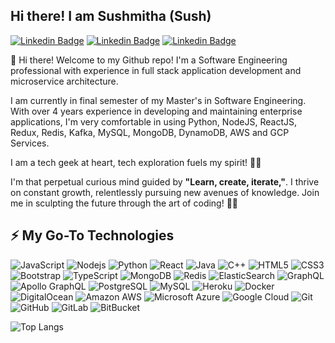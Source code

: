 ## Hi there! I am Sushmitha (Sush)

[![Linkedin Badge](https://img.shields.io/badge/-sushmitha--dt-blue?style=flat-square&logo=Linkedin&logoColor=white&link=https://www.linkedin.com/in/sushmitha-dt/)](https://www.linkedin.com/in/sushmitha-dt/)
[![Linkedin Badge](https://img.shields.io/badge/-dtsushmitha@gmail.com-c14438?style=flat-square&logo=Gmail&logoColor=white&link=mailto:dtsushmitha@gmail.com)](mailto:dtsushmitha@gmail.com)
[![Linkedin Badge](https://img.shields.io/badge/-sushmitha.dhummithrilochana@sjsu.edu-c14438?style=flat-square&logo=Gmail&logoColor=white&link=mailto:sushmitha.dhummithrilochana@sjsu.edu)](mailto:sushmitha.dhummithrilochana@sjsu.edu)

👋 Hi there! Welcome to my Github repo! I'm a Software Engineering professional with experience in full stack application development and microservice architecture. 

I am currently in final semester of my Master's in Software Engineering. With over 4 years experience in developing and maintaining enterprise applications, I'm very comfortable in using Python, NodeJS, ReactJS, Redux, Redis, Kafka, MySQL, MongoDB, DynamoDB, AWS and GCP Services.

I am a tech geek at heart, tech exploration fuels my spirit! 🐱‍🚀 

I'm that perpetual curious mind guided by <b>"Learn, create, iterate,"</b>. I thrive on constant growth, relentlessly pursuing new avenues of knowledge. Join me in sculpting the future through the art of coding! 🐱‍🏍

## ⚡ My Go-To Technologies

![JavaScript](https://img.shields.io/badge/-JavaScript-black?style=flat-square&logo=javascript)
![Nodejs](https://img.shields.io/badge/-Nodejs-black?style=flat-square&logo=Node.js)
![Python](https://img.shields.io/badge/-Python-black?style=flat-square&logo=Python)
![React](https://img.shields.io/badge/-React-black?style=flat-square&logo=react)
![Java](https://img.shields.io/badge/-java-E34A86?style=flat-square&logo=java)
![C++](https://img.shields.io/badge/-C++-00599C?style=flat-square&logo=c)
![HTML5](https://img.shields.io/badge/-HTML5-E34F26?style=flat-square&logo=html5&logoColor=white)
![CSS3](https://img.shields.io/badge/-CSS3-1572B6?style=flat-square&logo=css3)
![Bootstrap](https://img.shields.io/badge/-Bootstrap-563D7C?style=flat-square&logo=bootstrap)
![TypeScript](https://img.shields.io/badge/-TypeScript-007ACC?style=flat-square&logo=typescript)
![MongoDB](https://img.shields.io/badge/-MongoDB-black?style=flat-square&logo=mongodb)
![Redis](https://img.shields.io/badge/-Redis-black?style=flat-square&logo=Redis)
![ElasticSearch](https://img.shields.io/badge/-ElasticSearch-005571?style=flat-square&logo=elasticsearch)
![GraphQL](https://img.shields.io/badge/-GraphQL-E10098?style=flat-square&logo=graphql)
![Apollo GraphQL](https://img.shields.io/badge/-Apollo%20GraphQL-311C87?style=flat-square&logo=apollo-graphql)
![PostgreSQL](https://img.shields.io/badge/-PostgreSQL-336791?style=flat-square&logo=postgresql)
![MySQL](https://img.shields.io/badge/-MySQL-black?style=flat-square&logo=mysql)
![Heroku](https://img.shields.io/badge/-Heroku-430098?style=flat-square&logo=heroku)
![Docker](https://img.shields.io/badge/-Docker-black?style=flat-square&logo=docker)
![DigitalOcean](https://img.shields.io/badge/-Digital%20Ocean-darkblue?style=flat-square&logo=digitalocean)
![Amazon AWS](https://img.shields.io/badge/Amazon%20AWS-232F3E?style=flat-square&logo=amazon-aws)
![Microsoft Azure](https://img.shields.io/badge/Microsoft%20Azure-232F7E?style=flat-square&logo=microsoft-azure)
![Google Cloud](https://img.shields.io/badge/Google%20Cloud-black?style=flat-square&logo=google-cloud)
![Git](https://img.shields.io/badge/-Git-black?style=flat-square&logo=git)
![GitHub](https://img.shields.io/badge/-GitHub-181717?style=flat-square&logo=github)
![GitLab](https://img.shields.io/badge/-GitLab-FCA121?style=flat-square&logo=gitlab)
![BitBucket](https://img.shields.io/badge/-BitBucket-darkblue?style=flat-square&logo=bitbucket)

![Top Langs](https://github-readme-stats.vercel.app/api/top-langs/?username=sushmitha-93&hide=TeX&layout=compact)
<!--
**Sushmitha-93/Sushmitha-93** is a ✨ _special_ ✨ repository because its `README.md` (this file) appears on your GitHub profile.

Here are some ideas to get you started:

- 🔭 I’m currently working on ...
- 🌱 I’m currently learning ...
- 👯 I’m looking to collaborate on ...
- 🤔 I’m looking for help with ...
- 💬 Ask me about ...
- 📫 How to reach me: ...
- 😄 Pronouns: ...
- ⚡ Fun fact: ...
-->
